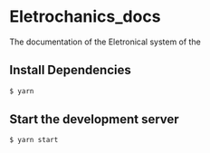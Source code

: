 # Eletrochanics_docs
The documentation of the Eletronical system of the 

## Install Dependencies
``` bash
$ yarn
```

## Start the development server
``` bash
$ yarn start
```

